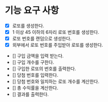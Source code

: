 # 기능 요구 사항

- [x] 로또를 생성한다.
- [x] 1 이상 45 이하의 6자리 로또 번호를 생성한다.
- [x] 로또 번호를 랜덤으로 생성한다.
- [x] 외부에서 로또 번호를 주입받아 로또를 생성한다.
- [] 구입 금액을 입력 받는다.
- [] 구입 개수를 구한다.
- [] 구입한 로또의 번호를 출력한다.
- [] 당첨 번호를 입력한다.
- [] 당첨 번호와 일치하는 로또 개수를 계산한다.
- [] 총 수익률을 계산한다.
- [] 결과를 출력한다.
